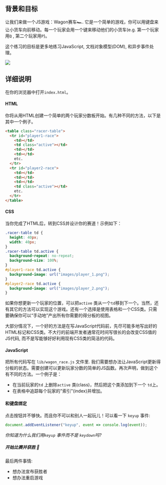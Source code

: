## 背景和目标

让我们来做一个JS游戏：Wagon赛车🏎. 它是一个简单的游戏，你可以用键盘来让小货车向前移动。每一个玩家会用一个键来移动他们的小货车(e.g. 第一个玩家用`Q` , 第二个玩家用`P`)。

这个练习的目标是更多地练习JavaScript, 文档对象模型(DOM), 和异步事件处理。

![](https://raw.githubusercontent.com/lewagon/fullstack-images/master/frontend/wagon_race.gif)

## 详细说明

在你的浏览器中打开`index.html`。

#### HTML

你将从用HTML创建一个简单的两个玩家分数板开始。有几种不同的方法，以下是其中一个例子。

```html
<table class="racer-table">
  <tr id="player1-race">
    <td></td>
    <td class="active"></td>
    <td></td>
    <td></td>
    etc.
  </tr>
  <tr id="player2-race">
    <td></td>
    <td></td>
    <td></td>
    <td class="active"></td>
    etc.
  </tr>
</table>
```

#### CSS

当你完成了HTML后，转到CSS并设计你的赛道！示例如下：

```css
.racer-table td {
  height: 40px;
  width: 40px;
}
.racer-table td.active {
  background-repeat: no-repeat;
  background-size: 100%;
}
#player1-race td.active {
  background-image: url("images/player_1.png");
}
#player2-race td.active {
  background-image: url("images/player_2.png");
}
```

如果你想更新一个玩家的位置，可以把`active` 类从一个`td`移到下一个。当然，还有其它的方法可以实现这个游戏。还有一个选择是使用表格和一个CSS类。只需要确保你可以“手动地”产出所有你需要的得分板的视图。

大部分情况下，一个好的方法是在写JavaScript代码前，先尽可能多地写出好的HTML标记和CSS类。不大行的前端开发者通常花时间写很长的会改变CSS值的JS代码, 而不是写能够好好利用现有CSS类的简洁的代码。

#### JavaScript

把所有代码写在 `lib/wagon_race.js` 文件里. 我们需要想办法让JavaScript更新得分板的状态。需要创建可以更新玩家分数的简单的JS函数。再次声明，做到这个有不同的方法。一个例子是：

- 在当前玩家的`td` 上删除`active` 类(class)，然后把这个类添加到下一个 `td`上。
- 在表格中追踪每个玩家的"索引"(index)并增加。


#### 和键盘绑定

点击按钮并不够快。而且你不可以和别人一起玩儿！可以看一下 `keyup` 事件:

```js
document.addEventListener("keyup", event => console.log(event));
```

_你知道为什么我们用`keyup` 事件而不是 `keydown`吗?_

##### 开始比赛并获胜 🏁

最后两件事情:

- 想办法宣布获胜者
- 想办法重启游戏
